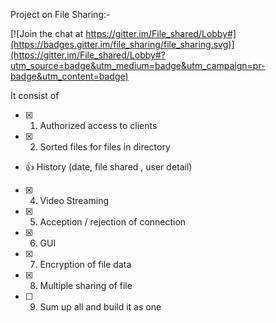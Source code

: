 Project on File Sharing:-

[![Join the chat at https://gitter.im/File_shared/Lobby#](https://badges.gitter.im/file_sharing/file_sharing.svg)](https://gitter.im/File_shared/Lobby#?utm_source=badge&utm_medium=badge&utm_campaign=pr-badge&utm_content=badge)

It consist of
- [x] 1. Authorized access to clients
- [x] 2. Sorted files for files in directory
- :thumbsup: History (date, file shared , user detail)
- [x] 4. Video Streaming
- [x] 5. Acception / rejection of connection
- [x] 6. GUI
- [x] 7. Encryption of file data
- [x] 8. Multiple sharing of file
- [ ] 9. Sum up all and build it as one
